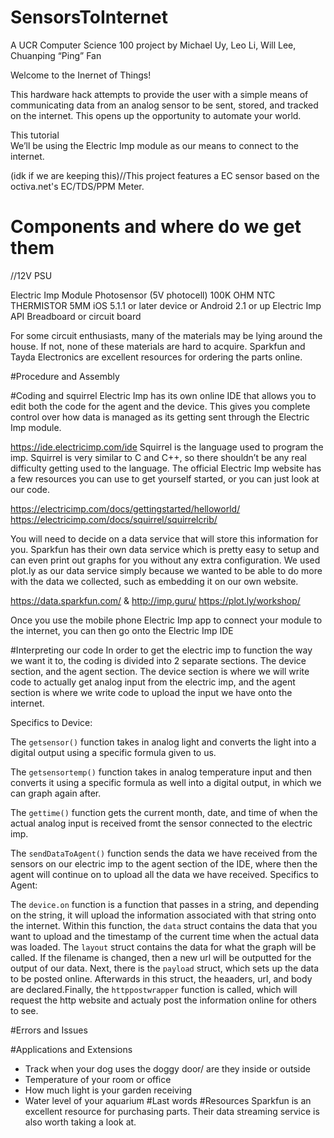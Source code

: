 # SensorsToInternet
A UCR Computer Science 100 project by Michael Uy, Leo Li, Will Lee, Chuanping “Ping” Fan


Welcome to the Inernet of Things!


This hardware hack attempts to provide the user with a simple means of communicating data from an analog sensor to be sent, stored, and tracked on the internet. This opens up the opportunity to automate your world.

This tutorial  
We’ll be using the Electric Imp module as our means to connect to the internet. 


(idk if we are keeping this)//This project features a EC sensor based on the octiva.net's EC/TDS/PPM Meter. 

# Components and where do we get them
//12V PSU

Electric Imp Module
Photosensor (5V photocell)
100K OHM NTC THERMISTOR 5MM
iOS 5.1.1 or later device or Android 2.1 or up
Electric Imp API
Breadboard or circuit board

For some circuit enthusiasts, many of the materials may be lying around the house. If not, none of these materials are hard to acquire. Sparkfun and Tayda Electronics are excellent resources for ordering the parts online. 
 
#Procedure and Assembly


#Coding and squirrel
Electric Imp has its own online IDE that allows you to edit both the code for the agent and the device. This gives you complete control over how data is managed as its getting sent through the Electric Imp module. 

https://ide.electricimp.com/ide
Squirrel is the language used to program the imp. Squirrel is very similar to
 C and C++, so there shouldn’t be any real difficulty getting used to the language. The official Electric Imp website has a few resources you can use to get yourself started, or you can just look at our code. 

https://electricimp.com/docs/gettingstarted/helloworld/
https://electricimp.com/docs/squirrel/squirrelcrib/

You will need to decide on a data service that will store this information for you. Sparkfun has their own data service which is pretty easy to setup and can even print out graphs for you without any extra configuration. We used plot.ly as our data service simply because we wanted to be able to do more with the data we collected, such as embedding it on our own website.

https://data.sparkfun.com/ & http://imp.guru/ 
https://plot.ly/workshop/


Once you use the mobile phone Electric Imp app to connect your module to the internet, you can then go onto the Electric Imp IDE 


#Interpreting our code
In order to get the electric imp to function the way we want it to, the coding is divided into 2 separate sections. The device section, and the agent section. The device section is where we will write code to actually get analog input from the electric imp, and the agent section is where we write code to upload the input we have onto the internet. 

Specifics to Device: 

The ```getsensor()``` function takes in analog light and converts the light into a digital output using a specific formula given to us. 

The ```getsensortemp()``` function takes in analog temperature input and then converts it using a specific formula as well into a digital output, in which we can graph again after. 

The ```gettime()``` function gets the current month, date, and time of when the actual analog input is received fromt the sensor connected to the electric imp. 

The ```sendDataToAgent()``` function sends the data we have received from the sensors on our electric imp to the agent section of the IDE, where then the agent will continue on to upload all the data we have received. 
Specifics to Agent: 

The ```device.on``` function is a function that passes in a string, and depending on the string, it will upload the information associated with that string onto the internet. Within this function, the ```data``` struct contains the data that you want to upload and the timestamp of the current time when the actual data was loaded. The ```layout``` struct contains the data for what the graph will be called. If the filename is changed, then a new url will be outputted for the output of our data. Next, there is the ```payload``` struct, which sets up the data to be posted online. Afterwards in this struct, the heaaders, url, and body are declared.Finally, the ```httppostwrapper``` function is called, which will request the http website and actualy post the information online for others to see.  

#Errors and Issues


#Applications and Extensions 
- Track when your dog uses the doggy door/ are they inside or outside
- Temperature of your room or office
- How much light is your garden receiving
- Water level of your aquarium
#Last words
#Resources
Sparkfun is an excellent resource for purchasing parts. Their data streaming service is also worth taking a look at.


